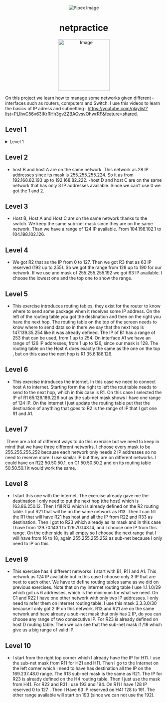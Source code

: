<html>
    <p align="center">
        <img src="https://www.42porto.com/wp-content/uploads/2024/08/42-Porto-Horizontal.png" alt="Pipex Image" />
    </p>
    <h1 align="center">netpractice</h1>
    <p align="center">
        <img src="https://github.com/user-attachments/assets/67bf6472-92d7-4e7d-8c7a-f10111bc6e28" width="165" alt="Image" />
    </p>
</html>

On this project we learn how to manage some networks given different ­interfaces such as routers, computers and Switch. 
I use this videos to learn the basics of IP adress and subnetting : https://youtube.com/playlist?list=PLIhvC56v63IKrRHh3gvZZBAGvsvOhwrRF&feature=shared. 

## Level 1
<details>
  <summary>Level 1</summary>
  <br>
  <img src="https://github.com/user-attachments/assets/ee9041a6-5be1-42ca-b4bf-188159af3b29" alt="level1">  
  <br>
  <br>
- host b and host a are on the same network. Since the IP for B1 is 104.96.23.12 and the sub-net mask is 255.255.255.0 I have 252 IP available. From 104.96.23.1 to 104.96.23.254.<br>
- host d and host c are on the same network. Since the IP for C1  is 211.191.234.75 and the sub-net mask is 255.255.0.0 we have 503 IP available.
<div align="right">
  <b><a href="#top">↥ back to top</a></b>
</div>
    </br>
</details>

## Level 2
- host B and host A are on the same network. This network as 28 IP addresses since its mask is 255.255.255.224. So it as from 192.168.82.193 up to 192.168.82.222.
-host D and host C are on the same network that has only 3 IP addresses available. Since we can’t use 0 we got the 1 and 2.

## Level 3
- Host B, Host A and Host C are on the same network thanks to the switch. We keep the same sub-net mask since they are on the same network. Than we have a range of 124 IP available. From 104.198.102.1 to 104.198.102.126.

## Level 4
- We got R2 that as the IP from 0 to 127. Then we got R3 that as 63 IP reserved (192 up to 255). So we got the range from 128 up to 190 for our network. If we use and mask of 255.255.255.192 we got 63 IP available. I choose the lowest one and the top one to show the range.

## Level 5
- This exercise introduces routing tables, they exist for the router to know where to send some package when it receives some IP address.  On the left of the routing table you got the destination and then on the right you have the next hop. The routing table on the top of the screen needs to know where to send data so in there we say that the next hop is 147.139.35.254 like it was already defined. The IP of B1 has a range of 253 that can be used, from 1 up to 254.
On interface A1 we have an range of 126 IP addresses, from 1 up to 126, since our mask  is 128. 
The routing table on the Host A  does exactly the same as the one on the top , but on this case the next hop is R1 35.6.186.126.

## Level 6
- This exercise introduces the internet. In this case we need to connect host A to internet. Starting form the right to left the rout table needs to send to the next hop, which in this case is R1. On this case I selected the IP of R1 65.126.186.226 but as the sub-net mask shows I have one range of 124 IP. On the internet I just update the routing table put that the destination of anything that goes to R2 is the range of IP that I got one R1 and A1.

## Level 7
­ There are a lot of different ways to do this exercise but we need to keep in mind that we have three different networks. I choose every mask to be 255.255.255.252 because each network only needs 2 IP addresses so no need to reserve more. I use similar IP but they are on different networks. I could have on R22 50.50.50.1, on C1 50.50.50.2 and on its routing table 50.50.50.1 it would work the same. 

## Level 8
- I start this one with the internet. The exercise already gave me the destination I only need to put the next hop (the host) which is 163.86.250.12. Then I fill R13 which is already defined on the R2 routing table. I put R21 that will be on the same network as R13. Then I can fill the R1 that will have R21 has host and all the IP from R22 and R33 as destination. Then I got to R23 which already as its mask and in this case I have from 129.70.143.1 to 129.70.143.14, and I choose one IP from this range. On the other side its all empty so I choose the next range that I will have from 16 to 18, again 255.255.255.252 as sub-net because I only need to IP on this.

## Level 9
- This exercise has 4 different networks. I start with B1, R11 and A1. This network as 124 IP available but in this case I choose only 3 IP that are next to each other. We have to define routing tables same as we did on previous exercises. Note that on my internet routing table I use 1.1.1.0/29 which got us 6 addresses, which is the minimum for what we need. On C1 and R22 I have one other network with only two IP addresses. I only need to refer them on internet routing table. I use this mask 3.3.3.0/30 because I only got 2 IP on this network. R13 and R21 are on the same network and have already a sub-net mask that only has 2 IP, do you can choose any range of two consecutive IP. For R23 is already defined on host D routing table. Then we can see that the sub-net mask if /18 which give us a big range of valid IP.

## Level 10
- I start from the right top corner which I already have the IP for H11. I use the sub-net mask from R11 for H21 and H11. Then I go to the Internet on the left corner which I need to have has destination all the IP on the 169.237.48.0 range. The R13  sub-net mask is the same as R21. The IP for R23 is already defined on the H4 routing table. Then I just use the mask from H41. For R22 and R31  I use 193 and 194. On R11 I have 128 IP reserved 0 to 127 . Then I Have 63 IP reserved on H41 128 to 191. The other range available will start on 193 (since we can not use the 192).
